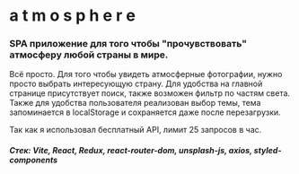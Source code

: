# a t m o s p h e r e

### SPA приложение для того чтобы "прочувствовать" атмосферу любой страны в мире. 

Всё просто. Для того чтобы увидеть атмосферные фотографии, нужно просто выбрать интересующую страну. 
Для удобства на главной странице присутствует поиск, также возможен фильтр по частям света. 
Также для удобства пользователя реализован выбор темы, тема запоминается в localStorage и сохраняется даже после перезагрузки. 

Так как я использовал бесплатный API, лимит 25 запросов в час.

##### Стек: Vite, React, Redux, react-router-dom, unsplash-js, axios, styled-components
